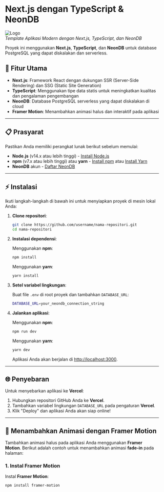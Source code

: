 # Next.js dengan TypeScript & NeonDB

![Logo](https://your-logo-url.com/logo.png)  
*Template Aplikasi Modern dengan Next.js, TypeScript, dan NeonDB*  

Proyek ini menggunakan **Next.js**, **TypeScript**, dan **NeonDB** untuk database PostgreSQL yang dapat diskalakan dan serverless.

## 🚀 Fitur Utama

- **Next.js**: Framework React dengan dukungan SSR (Server-Side Rendering) dan SSG (Static Site Generation)
- **TypeScript**: Menggunakan tipe data statis untuk meningkatkan kualitas dan pengalaman pengembangan
- **NeonDB**: Database PostgreSQL serverless yang dapat diskalakan di cloud
- **Framer Motion**: Menambahkan animasi halus dan interaktif pada aplikasi

---

## 📋 Prasyarat

Pastikan Anda memiliki perangkat lunak berikut sebelum memulai:

- **Node.js** (v14.x atau lebih tinggi) - [Install Node.js](https://nodejs.org/)
- **npm** (v7.x atau lebih tinggi) atau **yarn** - [Install npm](https://www.npmjs.com/) atau [Install Yarn](https://yarnpkg.com/)
- **NeonDB** akun - [Daftar NeonDB](https://neon.tech)

---

## ⚡️ Instalasi

Ikuti langkah-langkah di bawah ini untuk menyiapkan proyek di mesin lokal Anda:

1. **Clone repositori**:

    ```bash
    git clone https://github.com/username/nama-repositori.git
    cd nama-repositori
    ```

2. **Instalasi dependensi**:

    Menggunakan **npm**:

    ```bash
    npm install
    ```

    Menggunakan **yarn**:

    ```bash
    yarn install
    ```

3. **Setel variabel lingkungan**:

    Buat file `.env` di root proyek dan tambahkan `DATABASE_URL`:

    ```bash
    DATABASE_URL=your_neondb_connection_string
    ```

4. **Jalankan aplikasi**:

    Menggunakan **npm**:

    ```bash
    npm run dev
    ```

    Menggunakan **yarn**:

    ```bash
    yarn dev
    ```

    Aplikasi Anda akan berjalan di [http://localhost:3000](http://localhost:3000).

---

## 🌐 Penyebaran

Untuk menyebarkan aplikasi ke **Vercel**:

1. Hubungkan repositori GitHub Anda ke **Vercel**.
2. Tambahkan variabel lingkungan `DATABASE_URL` pada pengaturan **Vercel**.
3. Klik "Deploy" dan aplikasi Anda akan siap online!

---

## 🎨 Menambahkan Animasi dengan Framer Motion

Tambahkan animasi halus pada aplikasi Anda menggunakan **Framer Motion**. Berikut adalah contoh untuk menambahkan animasi **fade-in** pada halaman:

### 1. Instal Framer Motion

Instal **Framer Motion**:

```bash
npm install framer-motion
